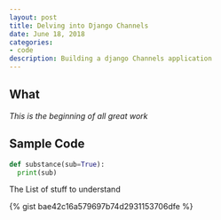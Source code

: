 ```yaml
---
layout: post
title: Delving into Django Channels
date: June 18, 2018
categories:
- code
description: Building a django Channels application
---
```


## What

*This is the beginning of all great work*

## Sample Code

```python
def substance(sub=True):
  print(sub)
```

The List of stuff to understand
<!-- Test a gist-->
{% gist bae42c16a579697b74d2931153706dfe %}
